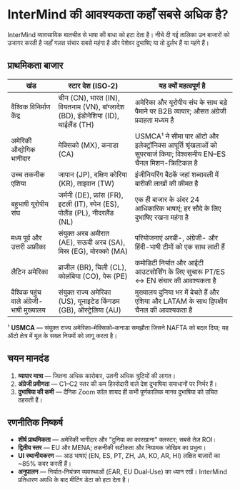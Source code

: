 # InterMind की आवश्यकता कहाँ सबसे अधिक है?

InterMind व्यावसायिक बातचीत से भाषा की बाधा को हटा देता है।
नीचे दी गई तालिका उन बाजारों को उजागर करती है जहाँ गलत संचार सबसे महंगा है और पेशेवर दुभाषिए या तो दुर्लभ हैं या महंगे हैं।

## प्राथमिकता बाजार

| खंड                                    | स्टार देश (ISO‑2)                                                                   | यह क्यों महत्वपूर्ण है                                                                                           |
| -------------------------------------- | ------------------------------------------------------------------------------------ | --------------------------------------------------------------------------------------------------------------- |
| वैश्विक विनिर्माण केंद्र                | चीन (CN), भारत (IN), वियतनाम (VN), बांग्लादेश (BD), इंडोनेशिया (ID), थाईलैंड (TH) | अमेरिका और यूरोपीय संघ के साथ बड़े पैमाने पर B2B व्यापार; औसत अंग्रेजी प्रवाहता मध्यम है                        |
| अमेरिकी औद्योगिक भागीदार               | मेक्सिको (MX), कनाडा (CA)                                                             | USMCA¹ ने सीमा पार ऑटो और इलेक्ट्रॉनिक्स आपूर्ति श्रृंखलाओं को सुपरचार्ज किया; विश्वसनीय EN–ES चैनल मिशन-क्रिटिकल है |
| उच्च तकनीक एशिया                      | जापान (JP), दक्षिण कोरिया (KR), ताइवान (TW)                                        | इंजीनियरिंग बैठकें जहां शब्दावली में बारीकी लाखों की कीमत है                                                    |
| बहुभाषी यूरोपीय संघ                    | जर्मनी (DE), फ्रांस (FR), इटली (IT), स्पेन (ES), पोलैंड (PL), नीदरलैंड (NL)         | एक ही बाजार के अंदर 24 आधिकारिक भाषाएं; हर सौदे के लिए दुभाषिए रखना महंगा है                                   |
| मध्य पूर्व और उत्तरी अफ्रीका           | संयुक्त अरब अमीरात (AE), सऊदी अरब (SA), मिस्र (EG), मोरक्को (MA)                    | परियोजनाएं अरबी-, अंग्रेजी- और हिंदी-भाषी टीमों को एक साथ लाती हैं                                             |
| लैटिन अमेरिका                         | ब्राजील (BR), चिली (CL), कोलंबिया (CO), पेरू (PE)                                    | कमोडिटी निर्यात और आईटी आउटसोर्सिंग के लिए सुचारू PT/ES ↔ EN संचार की आवश्यकता है                            |
| वैश्विक पहुंच वाले अंग्रेजी-भाषी मुख्यालय | संयुक्त राज्य अमेरिका (US), यूनाइटेड किंगडम (GB), ऑस्ट्रेलिया (AU)                  | मुख्यालय दुनिया भर में बेचते हैं और एशिया और LATAM के साथ द्विपक्षीय चैनल की आवश्यकता है                      |

¹ **USMCA** — संयुक्त राज्य अमेरिका–मेक्सिको–कनाडा समझौता जिसने NAFTA को बदल दिया; यह ऑटो क्षेत्र में मूल के सख्त नियमों को लागू करता है।

## चयन मानदंड

1. **व्यापार मात्रा** — जितना अधिक कारोबार, उतनी अधिक त्रुटियों की लागत।
2. **अंग्रेजी प्रवीणता** — C1–C2 स्तर की कम हिस्सेदारी वाले देश दुभाषिया समाधानों पर निर्भर हैं।
3. **दुभाषिया की कमी** — दैनिक Zoom कॉल शायद ही कभी पूर्णकालिक मानव दुभाषिया को उचित ठहराती हैं।

## रणनीतिक निष्कर्ष

- **शीर्ष प्राथमिकता** — अमेरिकी भागीदार और "दुनिया का कारखाना" क्लस्टर; सबसे तेज़ ROI।
- **द्वितीय स्तर** — EU और MENA; तकनीकी सटीकता और नियामक जोखिम का प्रभुत्व।
- **UI स्थानीयकरण** — आठ भाषाएं (EN, ES, PT, ZH, JA, KO, AR, HI) लक्षित बाज़ारों का \~85% कवर करती हैं।
- **अनुपालन** — निर्यात-नियंत्रण व्यवस्थाओं (EAR, EU Dual‑Use) का ध्यान रखें। InterMind प्रतिधारण अवधि के बाद मीटिंग डेटा को हटा देता है।